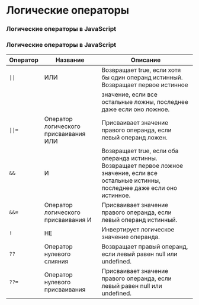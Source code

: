 # Логические операторы

### Логические операторы в JavaScript


### Логические операторы в JavaScript

| Оператор | Название                          | Описание                                      |
|----------|-----------------------------------|-----------------------------------------------|
|  `\|\|`  | ИЛИ                               | Возвращает true, если хотя бы один операнд истинный. Возвращает первое истинное  |
|          |                                   |  значение,  если все остальные ложны, последнее даже если оно ложное. |
| `\|\|=`    | Оператор логического присваивания ИЛИ | Присваивает значение правого операнда, если левый операнд ложен. |
| `&&`     | И                                 | Возвращает true, если оба операнда истинны. Возвращает первое ложное значение, если все остальные истинны, последнее даже если оно истинное. |
| `&&=`    | Оператор логического присваивания И | Присваивает значение правого операнда, если левый операнд истинный. |
| `!`      | НЕ                                | Инвертирует логическое значение операнда.    |
| `??`     | Оператор нулевого слияния        | Возвращает правый операнд, если левый равен null или undefined. |
| `??=`    | Оператор нулевого присваивания    | Присваивает значение правого операнда, если левый равен null или undefined. |

```js

```

